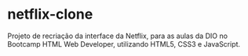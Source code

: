 # netflix-clone

Projeto de recriação da interface da Netflix, para as aulas da DIO no Bootcamp HTML Web Developer, utilizando HTML5, CSS3 e JavaScript.
